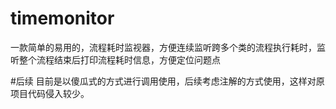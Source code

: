 # timemonitor
一款简单的易用的，流程耗时监视器，方便连续监听跨多个类的流程执行耗时，监听整个流程结束后打印流程耗时信息，方便定位问题点

#后续
目前是以傻瓜式的方式进行调用使用，后续考虑注解的方式使用，这样对原项目代码侵入较少。

